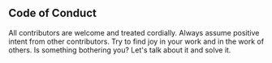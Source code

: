 ## Code of Conduct

All contributors are welcome and treated cordially.
Always assume positive intent from other contributors.
Try to find joy in your work and in the work of others.
Is something bothering you? Let's talk about it and solve it.